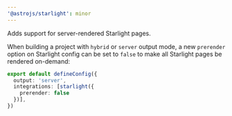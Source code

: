 ```yaml
---
'@astrojs/starlight': minor
---
```


Adds support for server-rendered Starlight pages.

When building a project with `hybrid` or `server` output mode, a new `prerender` option on Starlight config can be set to `false` to make all Starlight pages be rendered on-demand:

```ts
export default defineConfig({
  output: 'server',
  integrations: [starlight({
    prerender: false
  })],
})
```
